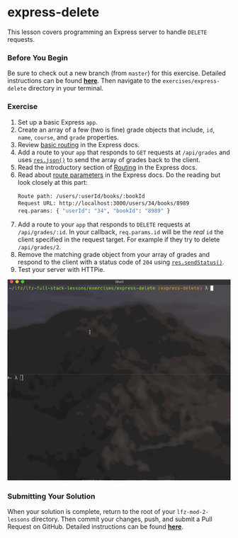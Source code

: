 # express-delete

This lesson covers programming an Express server to handle `DELETE` requests.

### Before You Begin

Be sure to check out a new branch (from `master`) for this exercise. Detailed instructions can be found [**here**](../../guides/before-each-exercise.md). Then navigate to the `exercises/express-delete` directory in your terminal.

### Exercise

1. Set up a basic Express `app`.
1. Create an array of a few (two is fine) grade objects that include, `id`, `name`, `course`, and `grade` properties.
1. Review [basic routing](https://expressjs.com/en/starter/basic-routing.html) in the Express docs.
1. Add a route to your `app` that responds to `GET` requests at `/api/grades` and uses [`res.json()`](https://expressjs.com/en/4x/api.html#res.json) to send the array of grades back to the client.
1. Read the introductory section of [Routing](https://expressjs.com/en/guide/routing.html) in the Express docs.
1. Read about [route parameters](https://expressjs.com/en/guide/routing.html#route-parameters) in the Express docs. Do the reading but look closely at this part:
    ```bash
    Route path: /users/:userId/books/:bookId
    Request URL: http://localhost:3000/users/34/books/8989
    req.params: { "userId": "34", "bookId": "8989" }
    ```
1. Add a route to your `app` that responds to `DELETE` requests at `/api/grades/:id`. In your callback, `req.params.id` will be the _real_ `id` the client specified in the request target. For example if they try to delete `/api/grades/2`.
1. Remove the matching grade object from your array of grades and respond to the client with a status code of `204` using [`res.sendStatus()`](https://expressjs.com/en/4x/api.html#res.sendStatus).
1. Test your server with HTTPie.

<p align="middle">
  <img src="images/express-delete.gif">
</p>

### Submitting Your Solution

When your solution is complete, return to the root of your `lfz-mod-2-lessons` directory. Then commit your changes, push, and submit a Pull Request on GitHub. Detailed instructions can be found [**here**](../../guides/after-each-exercise.md).
